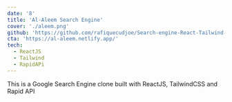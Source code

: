 ```yaml
---
date: '8'
title: 'Al-Aleem Search Engine'
cover: './aleem.png'
github: 'https://github.com/rafiquecudjoe/Search-engine-React-Tailwind-Google-API'
cta: 'https://al-aleem.netlify.app/'
tech:
  - ReactJS
  - Tailwind
  - RapidAPi
---
```


This is a Google Search Engine clone built with ReactJS, TailwindCSS and Rapid API
